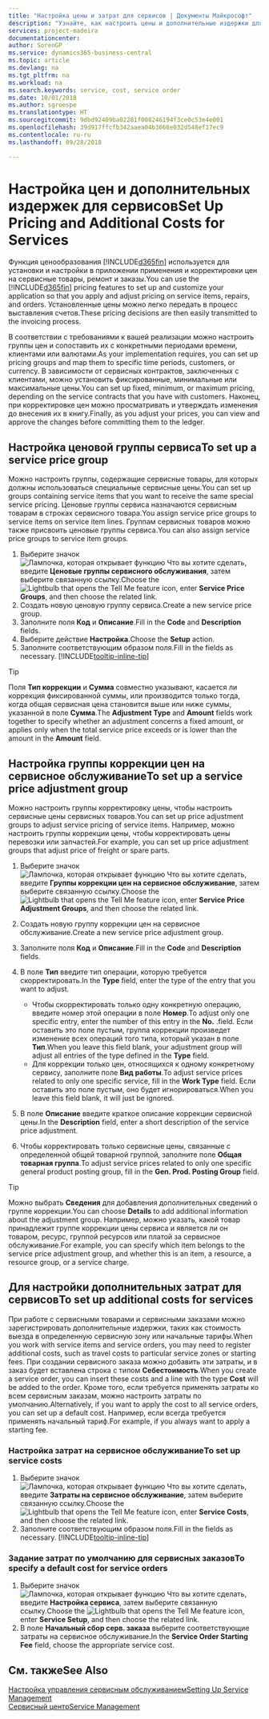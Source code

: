 ```yaml
---
title: "Настройка цены и затрат для сервисов | Документы Майкрософт"
description: "Узнайте, как настроить цены и дополнительные издержки для сервисов."
services: project-madeira
documentationcenter: 
author: SorenGP
ms.service: dynamics365-business-central
ms.topic: article
ms.devlang: na
ms.tgt_pltfrm: na
ms.workload: na
ms.search.keywords: service, cost, service order
ms.date: 10/01/2018
ms.author: sgroespe
ms.translationtype: HT
ms.sourcegitcommit: 9dbd92409ba02281f008246194f3ce0c53e4e001
ms.openlocfilehash: 39d917ffcfb342aaea04b3668e032d548ef17ec9
ms.contentlocale: ru-ru
ms.lasthandoff: 09/28/2018

---
```


# <a name="set-up-pricing-and-additional-costs-for-services"></a><span data-ttu-id="04b66-103">Настройка цен и дополнительных издержек для сервисов</span><span class="sxs-lookup"><span data-stu-id="04b66-103">Set Up Pricing and Additional Costs for Services</span></span>
<span data-ttu-id="04b66-104">Функция ценообразования [!INCLUDE[d365fin](includes/d365fin_md.md)] используется для установки и настройки в приложении применения и корректировки цен на сервисные товары, ремонт и заказы.</span><span class="sxs-lookup"><span data-stu-id="04b66-104">You can use the [!INCLUDE[d365fin](includes/d365fin_md.md)] pricing features to set up and customize your application so that you apply and adjust pricing on service items, repairs, and orders.</span></span> <span data-ttu-id="04b66-105">Установленные цены можно легко передать в процесс выставления счетов.</span><span class="sxs-lookup"><span data-stu-id="04b66-105">These pricing decisions are then easily transmitted to the invoicing process.</span></span>  
  
<span data-ttu-id="04b66-106">В соответствии с требованиями к вашей реализации можно настроить группы цен и сопоставить их с конкретными периодами времени, клиентами или валютами.</span><span class="sxs-lookup"><span data-stu-id="04b66-106">As your implementation requires, you can set up pricing groups and map them to specific time periods, customers, or currency.</span></span> <span data-ttu-id="04b66-107">В зависимости от сервисных контрактов, заключенных с клиентами, можно установить фиксированные, минимальные или максимальные цены.</span><span class="sxs-lookup"><span data-stu-id="04b66-107">You can set up fixed, minimum, or maximum pricing, depending on the service contracts that you have with customers.</span></span> <span data-ttu-id="04b66-108">Наконец, при корректировке цен можно просматривать и утверждать изменения до внесения их в книгу.</span><span class="sxs-lookup"><span data-stu-id="04b66-108">Finally, as you adjust your prices, you can view and approve the changes before committing them to the ledger.</span></span>  

## <a name="to-set-up-a-service-price-group"></a><span data-ttu-id="04b66-109">Настройка ценовой группы сервиса</span><span class="sxs-lookup"><span data-stu-id="04b66-109">To set up a service price group</span></span>
<span data-ttu-id="04b66-110">Можно настроить группы, содержащие сервисные товары, для которых должны использоваться специальные сервисные цены.</span><span class="sxs-lookup"><span data-stu-id="04b66-110">You can set up groups containing service items that you want to receive the same special service pricing.</span></span> <span data-ttu-id="04b66-111">Ценовые группы сервиса назначаются сервисным товарам в строках сервисного товара.</span><span class="sxs-lookup"><span data-stu-id="04b66-111">You assign service price groups to service items on service item lines.</span></span> <span data-ttu-id="04b66-112">Группам сервисных товаров можно также присвоить ценовые группы сервиса.</span><span class="sxs-lookup"><span data-stu-id="04b66-112">You can also assign service price groups to service item groups.</span></span>  

1. <span data-ttu-id="04b66-113">Выберите значок ![Лампочка, которая открывает функцию Что вы хотите сделать](media/ui-search/search_small.png "Что вы хотите сделать"), введите **Ценовые группы сервисного обслуживания**, затем выберите связанную ссылку.</span><span class="sxs-lookup"><span data-stu-id="04b66-113">Choose the ![Lightbulb that opens the Tell Me feature](media/ui-search/search_small.png "Tell me what you want to do") icon, enter **Service Price Groups**, and then choose the related link.</span></span>  
2. <span data-ttu-id="04b66-114">Создать новую ценовую группу сервиса.</span><span class="sxs-lookup"><span data-stu-id="04b66-114">Create a new service price group.</span></span>  
3. <span data-ttu-id="04b66-115">Заполните поля **Код** и **Описание**.</span><span class="sxs-lookup"><span data-stu-id="04b66-115">Fill in the **Code** and **Description** fields.</span></span>  
4. <span data-ttu-id="04b66-116">Выберите действие **Настройка**.</span><span class="sxs-lookup"><span data-stu-id="04b66-116">Choose the **Setup** action.</span></span>  
2. <span data-ttu-id="04b66-117">Заполните соответствующим образом поля.</span><span class="sxs-lookup"><span data-stu-id="04b66-117">Fill in the fields as necessary.</span></span> [!INCLUDE[tooltip-inline-tip](includes/tooltip-inline-tip_md.md)]  

 > [!Tip]
 > <span data-ttu-id="04b66-118">Поля **Тип коррекции** и **Сумма** совместно указывают, касается ли коррекция фиксированной суммы, или производится только тогда, когда общая сервисная цена становится выше или ниже суммы, указанной в поле **Сумма**.</span><span class="sxs-lookup"><span data-stu-id="04b66-118">The **Adjustment Type** and **Amount** fields work together to specify whether an adjustment concerns a fixed amount, or applies only when the total service price exceeds or is lower than the amount in the **Amount** field.</span></span>  

## <a name="to-set-up-a-service-price-adjustment-group"></a><span data-ttu-id="04b66-119">Настройка группы коррекции цен на сервисное обслуживание</span><span class="sxs-lookup"><span data-stu-id="04b66-119">To set up a service price adjustment group</span></span>  
<span data-ttu-id="04b66-120">Можно настроить группы корректировку цены, чтобы настроить сервисные цены сервисных товаров.</span><span class="sxs-lookup"><span data-stu-id="04b66-120">You can set up price adjustment groups to adjust service pricing of service items.</span></span> <span data-ttu-id="04b66-121">Например, можно настроить группы коррекции цены, чтобы корректировать цены перевозки или запчастей.</span><span class="sxs-lookup"><span data-stu-id="04b66-121">For example, you can set up price adjustment groups that adjust price of freight or spare parts.</span></span>  
  
1. <span data-ttu-id="04b66-122">Выберите значок ![Лампочка, которая открывает функцию Что вы хотите сделать](media/ui-search/search_small.png "Что вы хотите сделать"), введите **Группы коррекции цен на сервисное обслуживание**, затем выберите связанную ссылку.</span><span class="sxs-lookup"><span data-stu-id="04b66-122">Choose the ![Lightbulb that opens the Tell Me feature](media/ui-search/search_small.png "Tell me what you want to do") icon, enter **Service Price Adjustment Groups**, and then choose the related link.</span></span>  
2. <span data-ttu-id="04b66-123">Создать новую группу коррекции цен на сервисное обслуживание.</span><span class="sxs-lookup"><span data-stu-id="04b66-123">Create a new service price adjustment group.</span></span>  
3. <span data-ttu-id="04b66-124">Заполните поля **Код** и **Описание**.</span><span class="sxs-lookup"><span data-stu-id="04b66-124">Fill in the **Code** and **Description** fields.</span></span>  
4. <span data-ttu-id="04b66-125">В поле **Тип** введите тип операции, которую требуется скорректировать.</span><span class="sxs-lookup"><span data-stu-id="04b66-125">In the **Type** field, enter the type of the entry that you want to adjust.</span></span>  
  
    * <span data-ttu-id="04b66-126">Чтобы скорректировать только одну конкретную операцию, введите номер этой операции в поле **Номер**.</span><span class="sxs-lookup"><span data-stu-id="04b66-126">To adjust only one specific entry, enter the number of this entry in the **No.**</span></span> <span data-ttu-id="04b66-127">.</span><span class="sxs-lookup"><span data-stu-id="04b66-127">field.</span></span> <span data-ttu-id="04b66-128">Если оставить это поле пустым, группа коррекции произведет изменение всех операций того типа, который указан в поле **Тип**.</span><span class="sxs-lookup"><span data-stu-id="04b66-128">When you leave this field blank, your adjustment group will adjust all entries of the type defined in the **Type** field.</span></span>  
    * <span data-ttu-id="04b66-129">Для коррекции только цен, относящихся к одному конкретному сервису, заполните поле **Вид работы**.</span><span class="sxs-lookup"><span data-stu-id="04b66-129">To adjust service prices related to only one specific service, fill in the **Work Type** field.</span></span> <span data-ttu-id="04b66-130">Если оставить это поле пустым, оно будет игнорироваться.</span><span class="sxs-lookup"><span data-stu-id="04b66-130">When you leave this field blank, it will just be ignored.</span></span>  
  
5. <span data-ttu-id="04b66-131">В поле **Описание** введите краткое описание коррекции сервисной цены.</span><span class="sxs-lookup"><span data-stu-id="04b66-131">In the **Description** field, enter a short description of the service price adjustment.</span></span>  
6. <span data-ttu-id="04b66-132">Чтобы корректировать только сервисные цены, связанные с определенной общей товарной группой, заполните поле **Общая товарная группа**.</span><span class="sxs-lookup"><span data-stu-id="04b66-132">To adjust service prices related to only one specific general product posting group, fill in the **Gen. Prod. Posting Group** field.</span></span>

> [!Tip]
> <span data-ttu-id="04b66-133">Можно выбрать **Сведения** для добавления дополнительных сведений о группе коррекции.</span><span class="sxs-lookup"><span data-stu-id="04b66-133">You can choose **Details** to add additional information about the adjustment group.</span></span> <span data-ttu-id="04b66-134">Например, можно указать, какой товар принадлежит группе коррекции цены сервиса и является ли он товаром, ресурс, группой ресурсов или платой за сервисное обслуживание.</span><span class="sxs-lookup"><span data-stu-id="04b66-134">For example, you can specify which item belongs to the service price adjustment group, and whether this is an item, a resource, a resource group, or a service charge.</span></span>  

## <a name="to-set-up-additional-costs-for-services"></a><span data-ttu-id="04b66-135">Для настройки дополнительных затрат для сервисов</span><span class="sxs-lookup"><span data-stu-id="04b66-135">To set up additional costs for services</span></span>
<span data-ttu-id="04b66-136">При работе с сервисными товарами и сервисными заказами можно зарегистрировать дополнительные издержки, таких как стоимость выезда в определенную сервисную зону или начальные тарифы.</span><span class="sxs-lookup"><span data-stu-id="04b66-136">When you work with service items and service orders, you may need to register additional costs, such as travel costs to particular service zones or starting fees.</span></span> <span data-ttu-id="04b66-137">При создании сервисного заказа можно добавить эти затраты, и в заказ будет вставлена строка с типом **Себестоимость**.</span><span class="sxs-lookup"><span data-stu-id="04b66-137">When you create a service order, you can insert these costs and a line with the type **Cost** will be added to the order.</span></span> <span data-ttu-id="04b66-138">Кроме того, если требуется применять затраты ко всем сервисным заказам, можно настроить затраты по умолчанию.</span><span class="sxs-lookup"><span data-stu-id="04b66-138">Alternatively, if you want to apply the cost to all service orders, you can set up a default cost.</span></span> <span data-ttu-id="04b66-139">Например, если всегда требуется применять начальный тариф.</span><span class="sxs-lookup"><span data-stu-id="04b66-139">For example, if you always want to apply a starting fee.</span></span>
  
### <a name="to-set-up-service-costs"></a><span data-ttu-id="04b66-140">Настройка затрат на сервисное обслуживание</span><span class="sxs-lookup"><span data-stu-id="04b66-140">To set up service costs</span></span>
1. <span data-ttu-id="04b66-141">Выберите значок ![Лампочка, которая открывает функцию Что вы хотите сделать](media/ui-search/search_small.png "Что вы хотите сделать"), введите **Затраты на сервисное обслуживание**, затем выберите связанную ссылку.</span><span class="sxs-lookup"><span data-stu-id="04b66-141">Choose the ![Lightbulb that opens the Tell Me feature](media/ui-search/search_small.png "Tell me what you want to do") icon, enter **Service Costs**, and then choose the related link.</span></span> 
2. <span data-ttu-id="04b66-142">Заполните соответствующим образом поля.</span><span class="sxs-lookup"><span data-stu-id="04b66-142">Fill in the fields as necessary.</span></span> [!INCLUDE[tooltip-inline-tip](includes/tooltip-inline-tip_md.md)]  

### <a name="to-specify-a-default-cost-for-service-orders"></a><span data-ttu-id="04b66-143">Задание затрат по умолчанию для сервисных заказов</span><span class="sxs-lookup"><span data-stu-id="04b66-143">To specify a default cost for service orders</span></span>
1. <span data-ttu-id="04b66-144">Выберите значок ![Лампочка, которая открывает функцию Что вы хотите сделать](media/ui-search/search_small.png "Что вы хотите сделать"), введите **Настройка сервиса**, затем выберите связанную ссылку.</span><span class="sxs-lookup"><span data-stu-id="04b66-144">Choose the ![Lightbulb that opens the Tell Me feature](media/ui-search/search_small.png "Tell me what you want to do") icon, enter **Service Setup**, and then choose the related link.</span></span> 
2. <span data-ttu-id="04b66-145">В поле **Начальный сбор серв. заказа** выберите соответствующие затраты на сервисное обслуживание.</span><span class="sxs-lookup"><span data-stu-id="04b66-145">In the **Service Order Starting Fee** field, choose the appropriate service cost.</span></span>

## <a name="see-also"></a><span data-ttu-id="04b66-146">См. также</span><span class="sxs-lookup"><span data-stu-id="04b66-146">See Also</span></span>
[<span data-ttu-id="04b66-147">Настройка управления сервисным обслуживанием</span><span class="sxs-lookup"><span data-stu-id="04b66-147">Setting Up Service Management</span></span>](service-setup-service.md)  
[<span data-ttu-id="04b66-148">Сервисный центр</span><span class="sxs-lookup"><span data-stu-id="04b66-148">Service Management</span></span>](service-service.md)  

